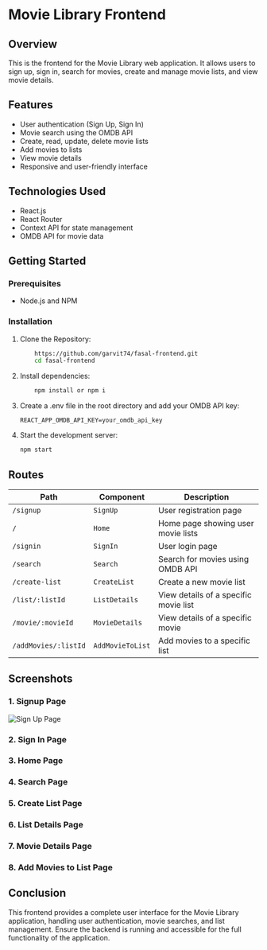 # Movie Library Frontend

## Overview
This is the frontend for the Movie Library web application. It allows users to sign up, sign in, search for movies, create and manage movie lists, and view movie details.

## Features

- User authentication (Sign Up, Sign In)
- Movie search using the OMDB API
- Create, read, update, delete movie lists
- Add movies to lists
- View movie details
- Responsive and user-friendly interface

## Technologies Used 

- React.js
- React Router
- Context API for state management
- OMDB API for movie data

## Getting Started

### Prerequisites
- Node.js and NPM


### Installation

1. Clone the Repository:
   ```sh
       https://github.com/garvit74/fasal-frontend.git
       cd fasal-frontend

2. Install dependencies:
   ```sh
       npm install or npm i

3. Create a .env file in the root directory and add your OMDB API key:
   ```env
   REACT_APP_OMDB_API_KEY=your_omdb_api_key

4. Start the development server:
   ```sh
   npm start

## Routes
| Path                  | Component         | Description                          |
|-----------------------|-------------------|--------------------------------------|
| `/signup`             | `SignUp`          | User registration page               |
| `/`                   | `Home`            | Home page showing user movie lists   |
| `/signin`             | `SignIn`          | User login page                      |
| `/search`             | `Search`          | Search for movies using OMDB API     |
| `/create-list`        | `CreateList`      | Create a new movie list              |
| `/list/:listId`       | `ListDetails`     | View details of a specific movie list|
| `/movie/:movieId`     | `MovieDetails`    | View details of a specific movie     |
| `/addMovies/:listId`  | `AddMovieToList`  | Add movies to a specific list        |


## Screenshots 

### 1. Signup Page
![Sign Up Page](https://github.com/garvit74/fasal-frontend/blob/main/Screenshots/signup.png)
### 2. Sign In Page

### 3. Home Page

### 4. Search Page

### 5. Create List Page

### 6. List Details Page

### 7. Movie Details Page

### 8. Add Movies to List Page


## Conclusion

This frontend provides a complete user interface for the Movie Library application, handling user authentication, movie searches, and list management. Ensure the backend is running and accessible for the full functionality of the application.
